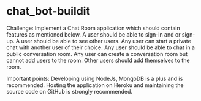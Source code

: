 # chat_bot-buildit
Challenge:
Implement a Chat Room application which should contain features as mentioned below.
A user should be able to sign-in and or sign-up.
A user should be able to see other users.
Any user can start a private chat with another user of their choice.
Any user should be able to chat in a public conversation room. 
Any user can create a conversation room but cannot add users to the room. Other users should add themselves to the room. 


Important points:
Developing using NodeJs, MongoDB is a plus and is recommended.
Hosting the application on Heroku and maintaining the source code on GitHub is strongly recommended.
